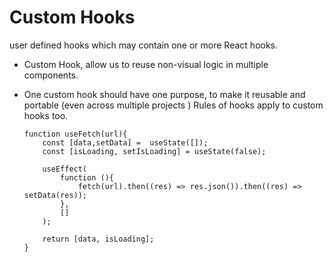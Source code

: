 # Custom Hooks
user defined hooks which may contain one or more React hooks.

* Custom Hook, allow us to reuse non-visual logic in multiple components.
* One custom hook should have one purpose, to make it reusable and portable (even across multiple projects )
  Rules of hooks apply to custom hooks too.
  
  ```
  function useFetch(url){
	  const [data,setData] =  useState([]);
	  const [isLoading, setIsLoading] = useState(false);
	  
	  useEffect(
		  function (){
			  fetch(url).then((res) => res.json()).then((res) => setData(res));
		  },
		  []
	  );
	  
	  return [data, isLoading];
  }
```